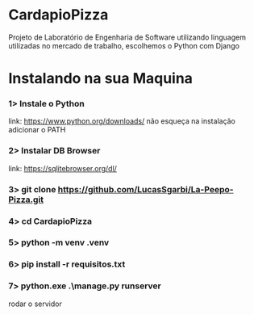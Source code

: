 # CardapioPizza
Projeto de Laboratório de Engenharia de Software utilizando linguagem utilizadas no mercado de trabalho, escolhemos o Python com Django


# Instalando na sua Maquina

### 1> Instale o Python
link: https://www.python.org/downloads/ não esqueça na instalação adicionar o PATH
### 2> Instalar DB Browser
link: https://sqlitebrowser.org/dl/
### 3> git clone https://github.com/LucasSgarbi/La-Peepo-Pizza.git
### 4> cd CardapioPizza 
### 5> python -m venv .venv
### 6> pip install -r requisitos.txt 
### 7> python.exe .\manage.py runserver 
rodar o servidor
